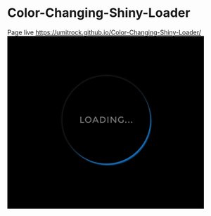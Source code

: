 # Color-Changing-Shiny-Loader
Page live https://umitrock.github.io/Color-Changing-Shiny-Loader/
<img src="https://github.com/UmitRock/Color-Changing-Shiny-Loader/blob/main/page.PNG?raw=true" alt="">
